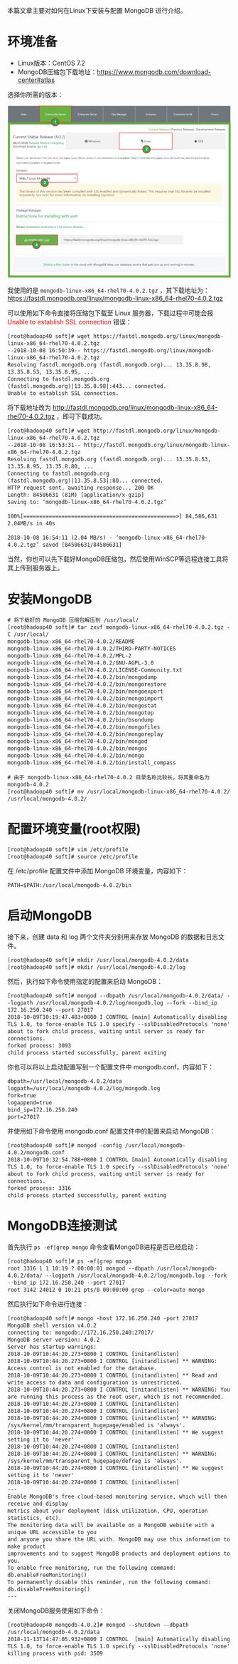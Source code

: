 本篇文章主要对如何在Linux下安装与配置 MongoDB 进行介绍。

# 环境准备
- Linux版本：CentOS 7.2
- MongoDB压缩包下载地址：<https://www.mongodb.com/download-center#atlas>

选择你所需的版本：
<div align=center>

![MongoDB图](./imgs/14.png "MongoDB示意图")
<div align=left>

我使用的是 `mongodb-linux-x86_64-rhel70-4.0.2.tgz` ，其下载地址为：
<https://fastdl.mongodb.org/linux/mongodb-linux-x86_64-rhel70-4.0.2.tgz>

可以使用如下命令直接将压缩包下载至 Linux 服务器，下载过程中可能会报 <font color=red>Unable to establish SSL connection</font> 错误：

	[root@hadoop40 soft]# wget https://fastdl.mongodb.org/linux/mongodb-linux-x86_64-rhel70-4.0.2.tgz
	--2018-10-08 16:50:39-- https://fastdl.mongodb.org/linux/mongodb-linux-x86_64-rhel70-4.0.2.tgz
	Resolving fastdl.mongodb.org (fastdl.mongodb.org)... 13.35.8.98, 13.35.8.53, 13.35.8.95, ...
	Connecting to fastdl.mongodb.org (fastdl.mongodb.org)|13.35.8.98|:443... connected.
	Unable to establish SSL connection.

将下载地址改为 <http://fastdl.mongodb.org/linux/mongodb-linux-x86_64-rhel70-4.0.2.tgz> ，即可下载成功。

	[root@hadoop40 soft]# wget http://fastdl.mongodb.org/linux/mongodb-linux-x86_64-rhel70-4.0.2.tgz
	--2018-10-08 16:53:31-- http://fastdl.mongodb.org/linux/mongodb-linux-x86_64-rhel70-4.0.2.tgz
	Resolving fastdl.mongodb.org (fastdl.mongodb.org)... 13.35.8.53, 13.35.8.95, 13.35.8.80, ...
	Connecting to fastdl.mongodb.org (fastdl.mongodb.org)|13.35.8.53|:80... connected.
	HTTP request sent, awaiting response... 200 OK
	Length: 84586631 (81M) [application/x-gzip]
	Saving to: ‘mongodb-linux-x86_64-rhel70-4.0.2.tgz’
	 
	100%[================================================>] 84,586,631 2.04MB/s in 40s
	 
	2018-10-08 16:54:11 (2.04 MB/s) - ‘mongodb-linux-x86_64-rhel70-4.0.2.tgz’ saved [84586631/84586631]

当然，你也可以先下载好MongoDB压缩包，然后使用WinSCP等远程连接工具将其上传到服务器上。

# 安装MongoDB
	# 将下载好的 MongoDB 压缩包解压到 /usr/local/
	[root@hadoop40 soft]# tar zxvf mongodb-linux-x86_64-rhel70-4.0.2.tgz -C /usr/local/
	mongodb-linux-x86_64-rhel70-4.0.2/README
	mongodb-linux-x86_64-rhel70-4.0.2/THIRD-PARTY-NOTICES
	mongodb-linux-x86_64-rhel70-4.0.2/MPL-2
	mongodb-linux-x86_64-rhel70-4.0.2/GNU-AGPL-3.0
	mongodb-linux-x86_64-rhel70-4.0.2/LICENSE-Community.txt
	mongodb-linux-x86_64-rhel70-4.0.2/bin/mongodump
	mongodb-linux-x86_64-rhel70-4.0.2/bin/mongorestore
	mongodb-linux-x86_64-rhel70-4.0.2/bin/mongoexport
	mongodb-linux-x86_64-rhel70-4.0.2/bin/mongoimport
	mongodb-linux-x86_64-rhel70-4.0.2/bin/mongostat
	mongodb-linux-x86_64-rhel70-4.0.2/bin/mongotop
	mongodb-linux-x86_64-rhel70-4.0.2/bin/bsondump
	mongodb-linux-x86_64-rhel70-4.0.2/bin/mongofiles
	mongodb-linux-x86_64-rhel70-4.0.2/bin/mongoreplay
	mongodb-linux-x86_64-rhel70-4.0.2/bin/mongod
	mongodb-linux-x86_64-rhel70-4.0.2/bin/mongos
	mongodb-linux-x86_64-rhel70-4.0.2/bin/mongo
	mongodb-linux-x86_64-rhel70-4.0.2/bin/install_compass
	 
	# 由于 mongodb-linux-x86_64-rhel70-4.0.2 目录名称比较长，将其重命名为 mongodb-4.0.2
	[root@hadoop40 soft]# mv /usr/local/mongodb-linux-x86_64-rhel70-4.0.2/ /usr/local/mongodb-4.0.2/

# 配置环境变量(root权限)

	[root@hadoop40 soft]# vim /etc/profile
	[root@hadoop40 soft]# source /etc/profile

在 /etc/profile 配置文件中添加 MongoDB 环境变量，内容如下：

	PATH=$PATH:/usr/local/mongodb-4.0.2/bin

# 启动MongoDB
接下来，创建 data 和 log 两个文件夹分别用来存放 MongoDB 的数据和日志文件。

	[root@hadoop40 soft]# mkdir /usr/local/mongodb-4.0.2/data
	[root@hadoop40 soft]# mkdir /usr/local/mongodb-4.0.2/log

然后，执行如下命令使用指定的配置来启动 MongoDB：

	[root@hadoop40 soft]# mongod --dbpath /usr/local/mongodb-4.0.2/data/ --logpath /usr/local/mongodb-4.0.2/log/mongodb.log --fork --bind_ip 172.16.250.240 --port 27017
	2018-10-09T10:19:47.483+0800 I CONTROL [main] Automatically disabling TLS 1.0, to force-enable TLS 1.0 specify --sslDisabledProtocols 'none'
	about to fork child process, waiting until server is ready for connections.
	forked process: 3093
	child process started successfully, parent exiting

你也可以将以上启动配置写到一个配置文件中 mongodb.conf，内容如下：

	dbpath=/usr/local/mongodb-4.0.2/data
	logpath=/usr/local/mongodb-4.0.2/log/mongodb.log
	fork=true
	logappend=true
	bind_ip=172.16.250.240
	port=27017

并使用如下命令使用 mongodb.conf 配置文件中的配置来启动 MongoDB：

	[root@hadoop40 soft]# mongod -config /usr/local/mongodb-4.0.2/mongodb.conf
	2018-10-09T10:32:54.788+0800 I CONTROL [main] Automatically disabling TLS 1.0, to force-enable TLS 1.0 specify --sslDisabledProtocols 'none'
	about to fork child process, waiting until server is ready for connections.
	forked process: 3316
	child process started successfully, parent exiting

# MongoDB连接测试
首先执行 `ps -ef|grep mongo` 命令查看MongoDB进程是否已经启动：

	[root@hadoop40 soft]# ps -ef|grep mongo
	root 3316 1 1 10:19 ? 00:00:01 mongod --dbpath /usr/local/mongodb-4.0.2/data/ --logpath /usr/local/mongodb-4.0.2/log/mongodb.log --fork --bind_ip 172.16.250.240 --port 27017
	root 3142 24012 0 10:21 pts/0 00:00:00 grep --color=auto mongo

然后执行如下命令进行连接：

	[root@hadoop40 soft]# mongo -host 172.16.250.240 -port 27017
	MongoDB shell version v4.0.2
	connecting to: mongodb://172.16.250.240:27017/
	MongoDB server version: 4.0.2
	Server has startup warnings:
	2018-10-09T10:44:20.273+0800 I CONTROL [initandlisten]
	2018-10-09T10:44:20.273+0800 I CONTROL [initandlisten] ** WARNING: Access control is not enabled for the database.
	2018-10-09T10:44:20.273+0800 I CONTROL [initandlisten] ** Read and write access to data and configuration is unrestricted.
	2018-10-09T10:44:20.273+0800 I CONTROL [initandlisten] ** WARNING: You are running this process as the root user, which is not recommended.
	2018-10-09T10:44:20.273+0800 I CONTROL [initandlisten]
	2018-10-09T10:44:20.274+0800 I CONTROL [initandlisten]
	2018-10-09T10:44:20.274+0800 I CONTROL [initandlisten] ** WARNING: /sys/kernel/mm/transparent_hugepage/enabled is 'always'.
	2018-10-09T10:44:20.274+0800 I CONTROL [initandlisten] ** We suggest setting it to 'never'
	2018-10-09T10:44:20.274+0800 I CONTROL [initandlisten]
	2018-10-09T10:44:20.274+0800 I CONTROL [initandlisten] ** WARNING: /sys/kernel/mm/transparent_hugepage/defrag is 'always'.
	2018-10-09T10:44:20.274+0800 I CONTROL [initandlisten] ** We suggest setting it to 'never'
	2018-10-09T10:44:20.274+0800 I CONTROL [initandlisten]
	---
	Enable MongoDB's free cloud-based monitoring service, which will then receive and display
	metrics about your deployment (disk utilization, CPU, operation statistics, etc).
	The monitoring data will be available on a MongoDB website with a unique URL accessible to you
	and anyone you share the URL with. MongoDB may use this information to make product
	improvements and to suggest MongoDB products and deployment options to you.
	To enable free monitoring, run the following command: db.enableFreeMonitoring()
	To permanently disable this reminder, run the following command: db.disableFreeMonitoring()
	---


关闭MongoDB服务使用如下命令：

	[root@hadoop40 mongodb-4.0.2]# mongod --shutdown --dbpath /usr/local/mongodb-4.0.2/data
	2018-11-13T14:47:05.932+0800 I CONTROL  [main] Automatically disabling TLS 1.0, to force-enable TLS 1.0 specify --sslDisabledProtocols 'none'
	killing process with pid: 3509
 